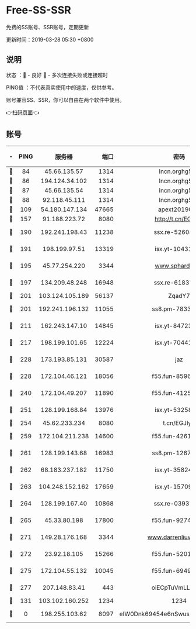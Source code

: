 # Free-SS-SSR

免费的SS账号、SSR账号，定期更新

更新时间：2019-03-28 05:30 +0800

## 说明

状态     ：🙂 - 良好 🙁 - 多次连接失败或连接超时

PING值   ：不代表真实使用中的速度，仅供参考。

账号兼容SS、SSR，你可以自由在两个软件中使用。

👉[扫码页面](https://liesauer.github.io/Free-SS-SSR/)👈

## 账号

|-|PING|服务器|端口|密码|加密方式|区域|
|:----:|:----:|:-----:|-----:|:----:|:----:|:----:|
|🙂|84|45.66.135.57|1314|lncn.orghg5k8|rc4|US|
|🙂|86|194.124.34.102|1314|lncn.orghg5k8|rc4|JP|
|🙂|87|45.66.135.54|1314|lncn.orghg5k8|rc4|US|
|🙂|88|92.118.45.111|1314|lncn.orghg5k8|rc4|GR|
|🙂|109|54.180.147.134|47665|apext2019001|chacha20|KR|
|🙂|157|91.188.223.72|8080|http://t.cn/EGJIyrl|rc4-md5|RU|
|🙂|190|192.241.198.43|11238|ssx.re-52608805|aes-256-cfb|US|
|🙂|191|198.199.97.51|13319|isx.yt-10431329|aes-256-cfb|US|
|🙂|195|45.77.254.220|3344|www.sphard.com|aes-256-cfb|SG|
|🙂|197|134.209.48.248|16948|ssx.re-61837260|aes-256-cfb|US|
|🙂|201|103.124.105.189|56137|ZqadY7|chacha20|US|
|🙂|201|192.241.196.132|11055|ss8.pm-78330717|aes-256-cfb|US|
|🙂|211|162.243.147.10|14845|isx.yt-84723634|aes-256-cfb|US|
|🙂|217|198.199.101.65|12224|isx.yt-70441446|aes-256-cfb|US|
|🙂|228|173.193.85.131|30587|jaz|aes-256-cfb|US|
|🙂|228|172.104.46.121|18056|f55.fun-85969675|aes-256-cfb|SG|
|🙂|240|172.104.49.207|11890|f55.fun-41253469|aes-256-cfb|SG|
|🙂|251|128.199.168.84|13976|isx.yt-53258046|aes-256-cfb|SG|
|🙂|254|45.62.233.234|8080|t.cn/EGJIyrl|rc4-md5|CA|
|🙂|259|172.104.211.238|14600|f55.fun-42619304|aes-256-cfb|US|
|🙂|261|128.199.143.68|16983|ss8.pm-12678222|aes-256-cfb|SG|
|🙂|262|68.183.237.182|11750|isx.yt-35824578|aes-256-cfb|SG|
|🙂|263|104.248.152.162|17659|isx.yt-15709717|aes-256-cfb|SG|
|🙂|264|128.199.167.40|10868|ssx.re-03937502|aes-256-cfb|SG|
|🙂|265|45.33.80.198|17800|f55.fun-92740670|aes-256-cfb|US|
|🙂|271|149.28.176.168|3344|www.darrenliuwei.com|aes-256-cfb|AU|
|🙂|272|23.92.18.105|15266|f55.fun-52019273|aes-256-cfb|US|
|🙂|275|172.104.55.132|10045|f55.fun-69498870|aes-256-cfb|SG|
|🙂|277|207.148.83.41|443|oiECpTuVmLLxk4Ts|aes-256-cfb|AU|
|🙂|131|103.102.160.252|1234|1234|rc4-md5|JP|
|🙁|0|198.255.103.62|8097|eIW0Dnk69454e6nSwuspv9DmS201tQ0D|aes-256-cfb|US|
